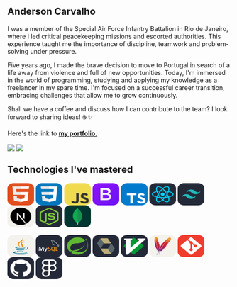 ## Anderson Carvalho
I was a member of the Special Air Force Infantry Battalion in Rio de Janeiro, where I led critical peacekeeping missions and escorted authorities. This experience taught me the importance of discipline, teamwork and problem-solving under pressure.

Five years ago, I made the brave decision to move to Portugal in search of a life away from violence and full of new opportunities. Today, I'm immersed in the world of programming, studying and applying my knowledge as a freelancer in my spare time. I'm focused on a successful career transition, embracing challenges that allow me to grow continuously.

Shall we have a coffee and discuss how I can contribute to the team? I look forward to sharing ideas! ☕✨

Here's the link to <strong>[my portfolio.](https://www.andersoninn.dev/)</strong> </br>

<div style="display: inline_block">
 <img align="center" height="180" src="https://github-readme-streak-stats.herokuapp.com/?user=andersoninn&theme=dark&hide_border=false" style="margin-right: 10;">
 <img align="center" height="180" src="https://github-readme-stats.vercel.app/api/top-langs/?username=andersoninn&theme=dark&hide_border=false&include_all_commits=true&count_private=true&layout=compact">
 <br />
 </div>
 



## Technologies I've mastered
<div style="display: inline_block">
    <img align="center" alt="HTML" height="50" width="60" src="https://github.com/tandpfun/skill-icons/blob/main/icons/HTML.svg">
    <img align="center" alt="CSS" height="50" width="60" src="https://github.com/tandpfun/skill-icons/blob/main/icons/CSS.svg">
    <img align="center" alt="Js" height="50" width="60" src="https://github.com/tandpfun/skill-icons/blob/main/icons/JavaScript.svg">
    <img align="center" alt="BootStrap" height="50" width="60" src="https://github.com/tandpfun/skill-icons/blob/main/icons/Bootstrap.svg"> 
    <img align="center" alt="TypeScript" height="50" width="60" src="https://github.com/tandpfun/skill-icons/blob/main/icons/TypeScript.svg">
    <img align="center" alt="React" height="50" width="60" src="https://github.com/tandpfun/skill-icons/blob/main/icons/React-Dark.svg">
    <img align="center" alt="Tailwind" height="50" width="60" src="https://github.com/tandpfun/skill-icons/blob/main/icons/TailwindCSS-Dark.svg">
    <img align="center" alt="NextJS" height="50" width="60" src="https://github.com/tandpfun/skill-icons/blob/main/icons/NextJS-Light.svg"> 
    <img align="center" alt="NodeJS" height="50" width="60" src="https://github.com/tandpfun/skill-icons/blob/main/icons/NodeJS-Dark.svg">
    <img align="center" alt="MongoDB" height="50" width="60" src="https://github.com/tandpfun/skill-icons/blob/main/icons/MongoDB.svg">
    <br/>
    <br/>
    <img align="center" alt="Java" height="50" width="60" src="https://github.com/tandpfun/skill-icons/blob/main/icons/Java-Light.svg"> 
    <img align="center" alt="MySQL" height="50" width="60" src="https://github.com/tandpfun/skill-icons/blob/main/icons/MySQL-Dark.svg"> 
    <img align="center" alt="SpringBoot" height="50" width="60" src="https://github.com/tandpfun/skill-icons/blob/main/icons/Spring-Dark.svg"> 
    <img align="center" alt="Hibernate" height="50" width="60" src="https://github.com/tandpfun/skill-icons/blob/main/icons/Hibernate-Dark.svg"> 
    <img align="center" alt="Vim" height="50" width="60" src="https://github.com/tandpfun/skill-icons/blob/main/icons/VIM-Dark.svg"> 
    <img align="center" alt="Maven" height="50" width="60" src="https://github.com/tandpfun/skill-icons/blob/main/icons/Maven-Light.svg"> 
    <img align="center" alt="Git" height="50" width="60" src="https://github.com/tandpfun/skill-icons/blob/main/icons/Git.svg">
    <img align="center" alt="Github" height="50" width="60" src="https://github.com/tandpfun/skill-icons/blob/main/icons/Github-Dark.svg">
     <img align="center" alt="Figma" height="50" width="60" src="https://github.com/tandpfun/skill-icons/blob/main/icons/Figma-Dark.svg"> 
</div>



